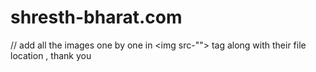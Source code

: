 # shresth-bharat.com
// add all the images one by one in <img src-""> tag along with their file location , thank you
